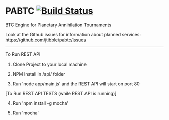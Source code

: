 PABTC [![Build Status](https://travis-ci.org/jtibble/pabtc.svg?branch=master)](https://travis-ci.org/jtibble/pabtc)
===

BTC Engine for Planetary Annihilation Tournaments


Look at the Github issues for information about planned services: https://github.com/jtibble/pabtc/issues

-----

To Run REST API

1. Clone Project to your local machine

2. NPM Install in /api/ folder

3. Run 'node app/main.js' and the REST API will start on port 80

[To Run REST API TESTS (while REST API is running)]

4. Run 'npm install -g mocha'

5. Run 'mocha'

